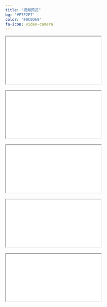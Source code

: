 ```yaml
---
title: "视频预览"
bg: '#F7F2F7'
color: '#0C0D69'
fa-icon: video-camera
---
```



<div class="icontain"><iframe src="//www.youtube.com/embed/GkNGlsMnStE" allowfullscreen></iframe></div>
<br /> 

<div class="icontain"><iframe src="//www.youtube.com/embed/F4ZMyTu0tbg" allowfullscreen></iframe></div>
<br />  
   
<div class="icontain"><iframe src="//www.youtube.com/embed/bTscyAKcKDM" allowfullscreen></iframe></div>
<br />                
 
<div class="icontain"><iframe src="//www.youtube.com/embed/TXCfRYkCG1o" allowfullscreen></iframe></div>
<br /> 

<div class="icontain"><iframe src="//www.youtube.com/embed/suwnSmzgUjg" allowfullscreen></iframe></div>


